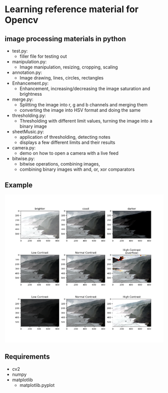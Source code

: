 # Learning reference material for Opencv

## image processing materials in python

+ test.py:
    + filler file for testing out
+ manipulation.py:
    + Image manipulation, resizing, cropping, scaling
+ annotation.py:
    + Image drawing, lines, circles, rectangles
+ Enhancement.py:    
    + Enhancement, increasing/decreasing the image saturation and brightness
+ merge.py:
    + Splitting the image into r, g and b channels and merging them
    + converting the image into HSV format and doing the same
+ thresholding.py:
    + Thresholding with different limit values, turning the image into a binary image
+ sheetMusic.py:
    + application of thresholding, detecting notes
    + displays a few different limits and their results
+ camera.py:
    + demo on how to open a camera with a live feed
+ bitwise.py:
    + bitwise operations, combining images, 
    + combining binary images with and, or, xor comparators

## Example

![enhancement](opencv_bootcamp_assets_NB3/Opencv3.png)

## Requirements
+ cv2
+ numpy
+ matplotlib
    + matplotlib.pyplot
